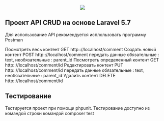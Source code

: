 <p align="center"><img src="https://laravel.com/assets/img/components/logo-laravel.svg"></p>

## Проект API CRUD на основе Laravel 5.7 
Для использование API рекомендуется исплользовать программу Postman

Посмотреть весь контент         GET    http:://localhost/comment
Создать новый контент           POST   http:://localhost/comment     передать данные обязательные : text, необязательные : parent_id
Посмотреть определенный контент GET    http:://localhost/comment/id
Редактировать контент           PUT    http:://localhost/comment/id  передать данные обязательные : text, необязательные : parent_id
Удалить контент                 DELETE http:://localhost/comment/id

## Тестирование

Тестируется проект при помощи phpunit. Тестирование доступно из командой строки командой composer test
